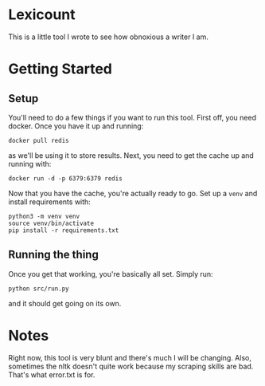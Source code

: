 # Lexicount
This is a little tool I wrote to see how obnoxious a writer I am.

# Getting Started
## Setup
You'll need to do a few things if you want to run this tool. First off, you need docker. Once you have it up and running:
```
docker pull redis
```
as we'll be using it to store results. Next, you need to get the cache up and running with:
```
docker run -d -p 6379:6379 redis
```

Now that you have the cache, you're actually ready to go. Set up a `venv` and install requirements with:
```
python3 -m venv venv
source venv/bin/activate
pip install -r requirements.txt
```

## Running the thing
Once you get that working, you're basically all set. Simply run:
```
python src/run.py
```
and it should get going on its own.

# Notes
Right now, this tool is very blunt and there's much I will be changing. Also, sometimes the nltk doesn't quite work because my scraping skills are bad. That's what error.txt is for.
